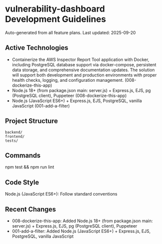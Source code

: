 ﻿# vulnerability-dashboard Development Guidelines

Auto-generated from all feature plans. Last updated: 2025-09-20

## Active Technologies
- Containerize the AWS Inspector Report Tool application with Docker, including PostgreSQL database support via docker-compose, persistent data storage, and comprehensive documentation updates. The solution will support both development and production environments with proper health checks, logging, and configuration management. (008-dockerize-this-app)
- Node.js 18+ (from package.json main: server.js) + Express.js, EJS, pg (PostgreSQL client), Puppeteer (008-dockerize-this-app)
- Node.js (JavaScript ES6+) + Express.js, EJS, PostgreSQL, vanilla JavaScript (001-add-a-filter)

## Project Structure
```
backend/
frontend/
tests/
```

## Commands
npm test && npm run lint

## Code Style
Node.js (JavaScript ES6+): Follow standard conventions

## Recent Changes
- 008-dockerize-this-app: Added Node.js 18+ (from package.json main: server.js) + Express.js, EJS, pg (PostgreSQL client), Puppeteer
- 001-add-a-filter: Added Node.js (JavaScript ES6+) + Express.js, EJS, PostgreSQL, vanilla JavaScript

<!-- MANUAL ADDITIONS START -->
<!-- MANUAL ADDITIONS END -->





